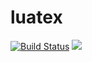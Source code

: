 # luatex

[![Build Status](https://github.com/oberbichler/luatex/workflows/Docker%20Image%20CI/badge.svg?branch=master)](https://github.com/oberbichler/luatex/actions) [![](https://images.microbadger.com/badges/version/oberbichler/luatex:2019.svg)](https://microbadger.com/images/oberbichler/luatex:2019)
